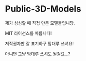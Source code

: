 # Public-3D-Models
제가 심심할 때 직접 만든 모델들입니당.

MIT 라이선스를 따릅니다!

저작권자만 잘 표기하구 맘대루 쓰셔요!

아니면 그냥 맘대루 쓰셔도 될걸요...?
